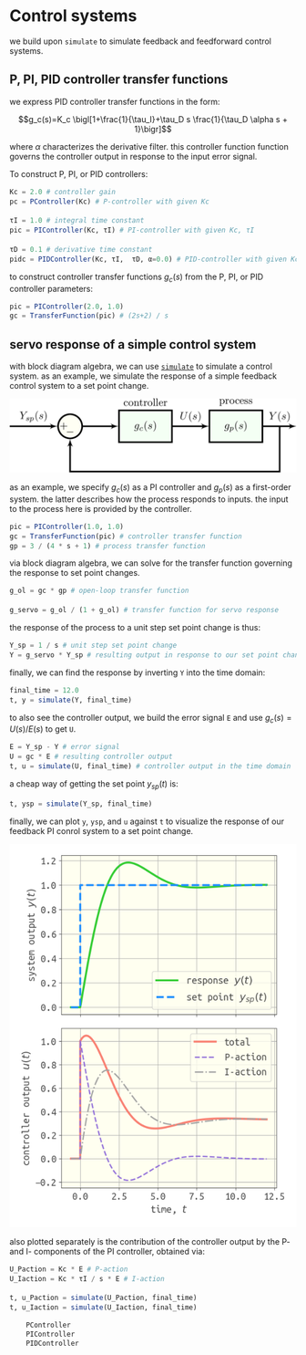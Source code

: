 # Control systems

we build upon `simulate` to simulate feedback and feedforward control systems.

## P, PI, PID controller transfer functions

we express PID controller transfer functions in the form:

$$g_c(s)=K_c \bigl[1+\frac{1}{\tau_I}+\tau_D s \frac{1}{\tau_D \alpha s + 1}\bigr]$$

where $\alpha$ characterizes the derivative filter. this controller function function governs the controller output in response to the input error signal.

To construct P, PI, or PID controllers:

```julia
Kc = 2.0 # controller gain
pc = PController(Kc) # P-controller with given Kc

τI = 1.0 # integral time constant
pic = PIController(Kc, τI) # PI-controller with given Kc, τI

τD = 0.1 # derivative time constant
pidc = PIDController(Kc, τI,  τD, α=0.0) # PID-controller with given Kc, τI, τD. keyword argument is derivative filter α
```

to construct controller transfer functions $g_c(s)$ from the P, PI, or PID controller parameters:

```julia
pic = PIController(2.0, 1.0)
gc = TransferFunction(pic) # (2s+2) / s
```

## servo response of a simple control system

with block diagram algebra, we can use [`simulate`](@ref) to simulate a control system. as an example, we simulate the response of a simple feedback control system to a set point change.

![](assets/simple_servo.png)

as an example, we specify $g_c(s)$ as a PI controller and $g_p(s)$ as a first-order system. the latter describes how the process responds to inputs. the input to the process here is provided by the controller.

```julia
pic = PIController(1.0, 1.0) 
gc = TransferFunction(pic) # controller transfer function
gp = 3 / (4 * s + 1) # process transfer function
```

via block diagram algebra, we can solve for the transfer function governing the response to set point changes.

```julia
g_ol = gc * gp # open-loop transfer function

g_servo = g_ol / (1 + g_ol) # transfer function for servo response
```

the response of the process to a unit step set point change is thus:
```julia
Y_sp = 1 / s # unit step set point change
Y = g_servo * Y_sp # resulting output in response to our set point change
```

finally, we can find the response by inverting `Y` into the time domain:
```julia
final_time = 12.0
t, y = simulate(Y, final_time)
```

to also see the controller output, we build the error signal `E` and use $g_c(s)=U(s)/E(s)$ to get `U`.

```julia
E = Y_sp - Y # error signal
U = gc * E # resulting controller output
t, u = simulate(U, final_time) # controller output in the time domain
```

a cheap way of getting the set point $y_{sp}(t)$ is:
```julia
t, ysp = simulate(Y_sp, final_time)
```

finally, we can plot `y`, `ysp`, and `u` against `t` to visualize the response of our feedback PI conrol system to a set point change.

![](simple_servo_response.png)

also plotted separately is the contribution of the controller output by the P- and I- components of the PI controller, obtained via:
```julia
U_Paction = Kc * E # P-action
U_Iaction = Kc * τI / s * E # I-action

t, u_Paction = simulate(U_Paction, final_time)
t, u_Iaction = simulate(U_Iaction, final_time)
```

```@docs
    PController
    PIController
    PIDController
```
